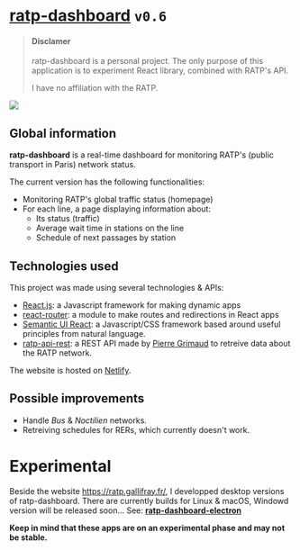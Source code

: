 # [ratp-dashboard](https://ratp.gallifray.fr) `v0.6`


> #### Disclamer
> ratp-dashboard is a personal project. The only purpose of this application is to experiment React library, combined with RATP's API.
> 
> I have no affiliation with the RATP.

![](https://i.imgur.com/NtVGGBK.png)

## Global information

**ratp-dashboard** is a real-time dashboard for monitoring RATP's (public transport in Paris) network status.

The current version has the following functionalities:
* Monitoring RATP's global traffic status (homepage)
* For each line, a page displaying information about:
  * Its status (traffic)
  * Average wait time in stations on the line
  * Schedule of next passages by station

## Technologies used

This project was made using several technologies & APIs:
* [React.js](https://github.com/facebook/react): a Javascript framework for making dynamic apps
* [react-router](https://github.com/ReactTraining/react-router): a module to make routes and redirections in React apps
* [Semantic UI React](https://github.com/Semantic-Org/Semantic-UI-React): a Javascript/CSS framework based around useful principles from natural language.
* [ratp-api-rest](https://github.com/pgrimaud/ratp-api-rest): a REST API made by [Pierre Grimaud](https://github.com/pgrimaud) to retreive data about the RATP network.

The website is hosted on [Netlify](https://www.netlify.com/).

## Possible improvements
* Handle *Bus* & *Noctilien* networks.
* Retreiving schedules for RERs, which currently doesn't work.

# Experimental
Beside the website https://ratp.gallifray.fr/, I developped desktop versions of ratp-dashboard.
There are currently builds for Linux & macOS, Windowd version will be released soon...
See: [**ratp-dashboard-electron**](https://github.com/gallifray/ratp-dashboard-electron)

**Keep in mind that these apps are on an experimental phase and may not be stable.**
